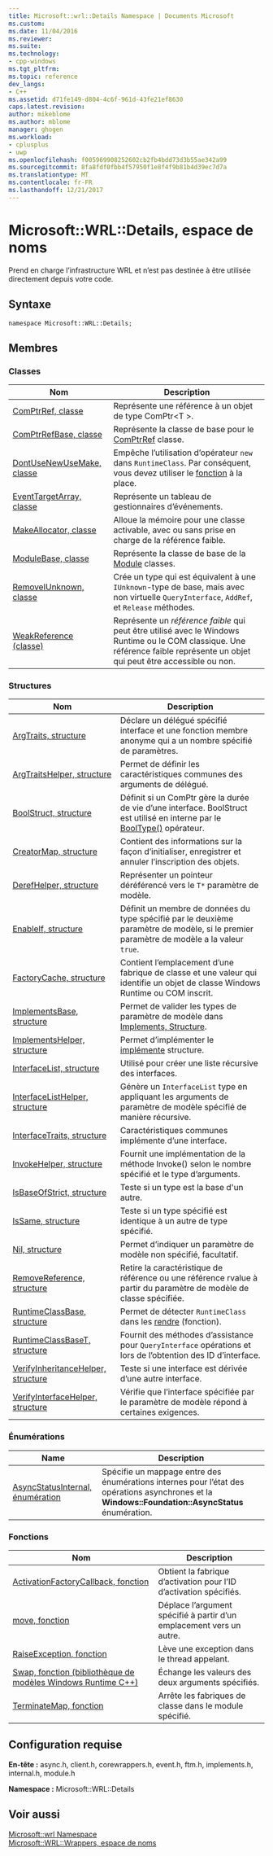 ```yaml
---
title: Microsoft::wrl::Details Namespace | Documents Microsoft
ms.custom: 
ms.date: 11/04/2016
ms.reviewer: 
ms.suite: 
ms.technology:
- cpp-windows
ms.tgt_pltfrm: 
ms.topic: reference
dev_langs:
- C++
ms.assetid: d71fe149-d804-4c6f-961d-43fe21ef8630
caps.latest.revision: 
author: mikeblome
ms.author: mblome
manager: ghogen
ms.workload:
- cplusplus
- uwp
ms.openlocfilehash: f005969908252602cb2fb4bdd73d3b55ae342a99
ms.sourcegitcommit: 8fa8fdf0fbb4f57950f1e8f4f9b81b4d39ec7d7a
ms.translationtype: MT
ms.contentlocale: fr-FR
ms.lasthandoff: 12/21/2017
---
```

# <a name="microsoftwrldetails-namespace"></a>Microsoft::WRL::Details, espace de noms
Prend en charge l’infrastructure WRL et n’est pas destinée à être utilisée directement depuis votre code.  
  
## <a name="syntax"></a>Syntaxe  
  
```  
namespace Microsoft::WRL::Details;  
```  
  
## <a name="members"></a>Membres  
  
### <a name="classes"></a>Classes  
  
|Nom|Description|  
|----------|-----------------|  
|[ComPtrRef, classe](../windows/comptrref-class.md)|Représente une référence à un objet de type ComPtr\<T >.|  
|[ComPtrRefBase, classe](../windows/comptrrefbase-class.md)|Représente la classe de base pour le [ComPtrRef](../windows/comptrref-class.md) classe.|  
|[DontUseNewUseMake, classe](../windows/dontusenewusemake-class.md)|Empêche l’utilisation d’opérateur `new` dans `RuntimeClass`. Par conséquent, vous devez utiliser le [fonction](../windows/make-function.md) à la place.|  
|[EventTargetArray, classe](../windows/eventtargetarray-class.md)|Représente un tableau de gestionnaires d’événements.|  
|[MakeAllocator, classe](../windows/makeallocator-class.md)|Alloue la mémoire pour une classe activable, avec ou sans prise en charge de la référence faible.|  
|[ModuleBase, classe](../windows/modulebase-class.md)|Représente la classe de base de la [Module](../windows/module-class.md) classes.|  
|[RemoveIUnknown, classe](../windows/removeiunknown-class.md)|Crée un type qui est équivalent à une `IUnknown`-type de base, mais avec non virtuelle `QueryInterface`, `AddRef`, et `Release` méthodes.|  
|[WeakReference (classe)](../windows/weakreference-class1.md)|Représente un *référence faible* qui peut être utilisé avec le Windows Runtime ou le COM classique. Une référence faible représente un objet qui peut être accessible ou non.|  
  
### <a name="structures"></a>Structures  
  
|Nom|Description|  
|----------|-----------------|  
|[ArgTraits, structure](../windows/argtraits-structure.md)|Déclare un délégué spécifié interface et une fonction membre anonyme qui a un nombre spécifié de paramètres.|  
|[ArgTraitsHelper, structure](../windows/argtraitshelper-structure.md)|Permet de définir les caractéristiques communes des arguments de délégué.|  
|[BoolStruct, structure](../windows/boolstruct-structure.md)|Définit si un ComPtr gère la durée de vie d’une interface. BoolStruct est utilisé en interne par le [BoolType()](../windows/comptr-operator-microsoft-wrl-details-booltype-operator.md) opérateur.|  
|[CreatorMap, structure](../windows/creatormap-structure.md)|Contient des informations sur la façon d’initialiser, enregistrer et annuler l’inscription des objets.|  
|[DerefHelper, structure](../windows/derefhelper-structure.md)|Représenter un pointeur déréférencé vers le `T*` paramètre de modèle.|  
|[EnableIf, structure](../windows/enableif-structure.md)|Définit un membre de données du type spécifié par le deuxième paramètre de modèle, si le premier paramètre de modèle a la valeur `true`.|  
|[FactoryCache, structure](../windows/factorycache-structure.md)|Contient l’emplacement d’une fabrique de classe et une valeur qui identifie un objet de classe Windows Runtime ou COM inscrit.|  
|[ImplementsBase, structure](../windows/implementsbase-structure.md)|Permet de valider les types de paramètre de modèle dans [Implements, Structure](../windows/implements-structure.md).|  
|[ImplementsHelper, structure](../windows/implementshelper-structure.md)|Permet d’implémenter le [implémente](../windows/implements-structure.md) structure.|  
|[InterfaceList, structure](../windows/interfacelist-structure.md)|Utilisé pour créer une liste récursive des interfaces.|  
|[InterfaceListHelper, structure](../windows/interfacelisthelper-structure.md)|Génère un `InterfaceList` type en appliquant les arguments de paramètre de modèle spécifié de manière récursive.|  
|[InterfaceTraits, structure](../windows/interfacetraits-structure.md)|Caractéristiques communes implémente d’une interface.|  
|[InvokeHelper, structure](../windows/invokehelper-structure.md)|Fournit une implémentation de la méthode Invoke() selon le nombre spécifié et le type d’arguments.|  
|[IsBaseOfStrict, structure](../windows/isbaseofstrict-structure.md)|Teste si un type est la base d'un autre.|  
|[IsSame, structure](../windows/issame-structure.md)|Teste si un type spécifié est identique à un autre de type spécifié.|  
|[Nil, structure](../windows/nil-structure.md)|Permet d’indiquer un paramètre de modèle non spécifié, facultatif.|  
|[RemoveReference, structure](../windows/removereference-structure.md)|Retire la caractéristique de référence ou une référence rvalue à partir du paramètre de modèle de classe spécifiée.|  
|[RuntimeClassBase, structure](../windows/runtimeclassbase-structure.md)|Permet de détecter `RuntimeClass` dans les [rendre](../windows/make-function.md) (fonction).|  
|[RuntimeClassBaseT, structure](../windows/runtimeclassbaset-structure.md)|Fournit des méthodes d’assistance pour `QueryInterface` opérations et lors de l’obtention des ID d’interface.|  
|[VerifyInheritanceHelper, structure](../windows/verifyinheritancehelper-structure.md)|Teste si une interface est dérivée d’une autre interface.|  
|[VerifyInterfaceHelper, structure](../windows/verifyinterfacehelper-structure.md)|Vérifie que l’interface spécifiée par le paramètre de modèle répond à certaines exigences.|  
  
### <a name="enumerations"></a>Énumérations  
  
|Name|Description|  
|----------|-----------------|  
|[AsyncStatusInternal, énumération](../windows/asyncstatusinternal-enumeration.md)|Spécifie un mappage entre des énumérations internes pour l’état des opérations asynchrones et la **Windows::Foundation::AsyncStatus** énumération.|  
  
### <a name="functions"></a>Fonctions  
  
|Nom|Description|  
|----------|-----------------|  
|[ActivationFactoryCallback, fonction](../windows/activationfactorycallback-function.md)|Obtient la fabrique d’activation pour l’ID d’activation spécifiés.|  
|[move, fonction](../windows/move-function.md)|Déplace l’argument spécifié à partir d’un emplacement vers un autre.|  
|[RaiseException, fonction](../windows/raiseexception-function.md)|Lève une exception dans le thread appelant.|  
|[Swap, fonction (bibliothèque de modèles Windows Runtime C++)](../windows/swap-function-windows-runtime-cpp-template-library.md)|Échange les valeurs des deux arguments spécifiés.|  
|[TerminateMap, fonction](../windows/terminatemap-function.md)|Arrête les fabriques de classe dans le module spécifié.|  
  
## <a name="requirements"></a>Configuration requise  
 **En-tête :** async.h, client.h, corewrappers.h, event.h, ftm.h, implements.h, internal.h, module.h  
  
 **Namespace :** Microsoft::WRL::Details  
  
## <a name="see-also"></a>Voir aussi  
 [Microsoft::wrl Namespace](../windows/microsoft-wrl-namespace.md)   
 [Microsoft::WRL::Wrappers, espace de noms](../windows/microsoft-wrl-wrappers-namespace.md)